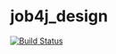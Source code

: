 # job4j_design

[![Build Status](https://travis-ci.org/Katerina163/job4j_design.svg?branch=master)](https://travis-ci.org/Katerina163/job4j_design)

